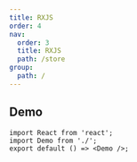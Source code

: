 ```yaml
---
title: RXJS
order: 4
nav:
  order: 3
  title: RXJS
  path: /store
group:
  path: /
---
```


## Demo

```tsx
import React from 'react';
import Demo from './';
export default () => <Demo />;
```
